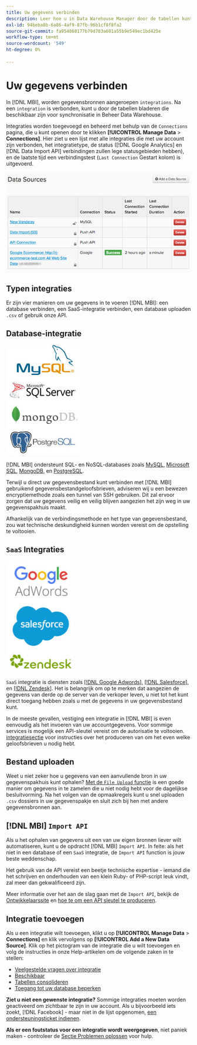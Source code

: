 ```yaml
---
title: Uw gegevens verbinden
description: Leer hoe u in Data Warehouse Manager door de tabellen kunt bladeren die u kunt synchroniseren.
exl-id: 94beba8b-6a86-4af9-87fb-96b1cf8f8fa2
source-git-commit: fa954868177b79d703a601a55b9e549ec1bd425e
workflow-type: tm+mt
source-wordcount: '549'
ht-degree: 0%

---
```


# Uw gegevens verbinden

In [!DNL MBI], worden gegevensbronnen aangeroepen `integrations`. Na een `integration` is verbonden, kunt u door de tabellen bladeren die beschikbaar zijn voor synchronisatie in Beheer Data Warehouse.

Integraties worden toegevoegd en beheerd met behulp van de `Connections` pagina, die u kunt openen door te klikken **[!UICONTROL Manage Data** > **Connections]**. Hier ziet u een lijst met alle integraties die met uw account zijn verbonden, het integratietype, de status ([!DNL Google Analytics] en [!DNL Data Import API] verbindingen zullen lege statusgebieden hebben), en de laatste tijd een verbindingstest (`Last Connection` Gestart kolom) is uitgevoerd.

![Gegevens\_Bronnen\_Tabel.png](../../../assets/Data_Sources_Table.png)

## Typen integraties

Er zijn vier manieren om uw gegevens in te voeren [!DNL MBI]: een database verbinden, een SaaS-integratie verbinden, een database uploaden `.csv` of gebruik onze API.

## Database-integratie

![Database\_icons.jpg](../../../assets/Database_icons.jpg)

[!DNL MBI] ondersteunt SQL- en NoSQL-databases zoals [MySQL](../../importing-data/integrations/mysql-via-ssh-tunnel.md), [Microsoft SQL](../integrations/microsoft-sql-server.md), [MongoDB](../integrations/mongodb-via-ssh-tunnel.md), en [PostgreSQL](../integrations/postgresql.md).

Terwijl u direct uw gegevensbestand kunt verbinden met [!DNL MBI] gebruikend gegevensbestandgeloofsbrieven, adviseren wij u een bewezen encryptiemethode zoals een tunnel van SSH gebruiken. Dit zal ervoor zorgen dat uw gegevens veilig en veilig blijven aangezien het zijn weg in uw gegevenspakhuis maakt.

Afhankelijk van de verbindingsmethode en het type van gegevensbestand, zou wat technische deskundigheid kunnen worden vereist om de opstelling te voltooien.

## `SaaS` Integraties

![](../../../assets/SaaS_icons.jpg)

`SaaS` integratie is diensten zoals [[!DNL Google Adwords]](../integrations/google-adwords.md), [[!DNL Salesforce]](../integrations/salesforce.md), en [[!DNL Zendesk]](../integrations/zendesk.md). Het is belangrijk om op te merken dat aangezien de gegevens van derde op de server van de verkoper leven, u niet tot het kunt direct toegang hebben zoals u met de gegevens in uw gegevensbestand kunt.

In de meeste gevallen, vestiging een integratie in [!DNL MBI] is even eenvoudig als het invoeren van uw accountgegevens. Voor sommige services is mogelijk een API-sleutel vereist om de autorisatie te voltooien. [integratiesectie](../integrations/integrations.md) voor instructies over het produceren van om het even welke geloofsbrieven u nodig hebt.

## Bestand uploaden

Weet u niet zeker hoe u gegevens van een aanvullende bron in uw gegevenspakhuis kunt ophalen? [Met de `File Upload` functie](../connecting-data/using-file-uploader.md) is een goede manier om gegevens in te zamelen die u niet nodig hebt voor de dagelijkse besluitvorming. Na het volgen van de opmaakregels kunt u snel uploaden `.csv` dossiers in uw gegevenspakje en sluit zich bij hen met andere gegevensbronnen aan.

## [!DNL MBI] `Import API`

Als u het ophalen van gegevens uit een van uw eigen bronnen liever wilt automatiseren, kunt u de opdracht [!DNL MBI] `Import API`. In feite: als het niet in een database of een `SaaS` integratie, de `Import API` function is jouw beste weddenschap.

Het gebruik van de API vereist een beetje technische expertise - iemand die het schrijven en onderhouden van een klein Ruby- of PHP-script leuk vindt, zal meer dan gekwalificeerd zijn.

Meer informatie over het aan de slag gaan met de `Import API`, bekijk de [Ontwikkelaarssite](https://developer.adobe.com/commerce/services/reporting/) en [hoe te om een API sleutel te produceren](https://developer.adobe.com/commerce/services/reporting/import-api/).

## Integratie toevoegen

Als u een integratie wilt toevoegen, klikt u op **[!UICONTROL Manage Data** > **Connections]** en klik vervolgens op **[!UICONTROL Add a New Data Source]**. Klik op het pictogram van de integratie die u wilt toevoegen en volg de instructies in onze Help-artikelen om de volgende zaken in te stellen:

* [Veelgestelde vragen over integratie](https://support.magento.com/hc/en-us/sections/360003161871-Integration-FAQ)
* [Beschikbaar ](../integrations/integrations.md)
* [Tabellen consolideren](../../../best-practices/consolidating-your-tables.md)
* [Toegang tot uw database beperken](../../../administrator/account-management/restrict-db-access.md)

**Ziet u niet een gewenste integratie?** Sommige integraties moeten worden geactiveerd om zichtbaar te zijn in uw account. Als u bijvoorbeeld iets zoekt, [!DNL Facebook] - maar niet in de lijst opgenomen, [een ondersteuningsticket indienen](https://experienceleague.adobe.com/docs/commerce-knowledge-base/kb/troubleshooting/miscellaneous/mbi-service-policies.html?lang=en).

**Als er een foutstatus voor een integratie wordt weergegeven**, niet paniek maken - controleer de [Sectie Problemen oplossen](https://support.magento.com/hc/en-us/sections/360003078151) voor hulp.
